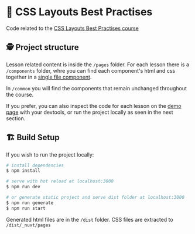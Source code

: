 # 📐 CSS Layouts Best Practises

Code related to the [CSS Layouts Best Practises course](https://pro.codely.tv/library/layouts-css/)

## 🕵️ Project structure

Lesson related content is inside the `/pages` folder. For each lesson there is a `/components` folder, whre you can find each component's html and css together in a [single file component](https://vuejs.org/v2/guide/single-file-components.html).

In `/common` you will find the components that remain unchanged throughout the course.

If you prefer, you can also inspect the code for each lesson on the [demo page](https://codelytv.github.io/css-layouts-best-practises-course/) with your devtools, or run the project locally as seen in the next section.

## 🏗️ Build Setup

If you wish to run the project locally:

```bash
# install dependencies
$ npm install

# serve with hot reload at localhost:3000
$ npm run dev

# or generate static project and serve dist folder at localhost:3000
$ npm run generate
$ npm run start
```

Generated html files are in the `/dist` folder. CSS files are extracted to `/dist/_nuxt/pages`
